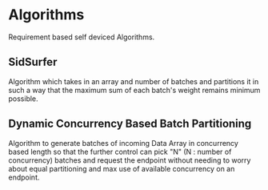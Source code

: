 # Algorithms

Requirement based self deviced Algorithms.

## SidSurfer

Algorithm which takes in an array and number of batches and partitions it in such a way that the maximum sum of each batch's weight remains minimum possible.

## Dynamic Concurrency Based Batch Partitioning

Algorithm to generate batches of incoming Data Array in concurrency based length so that the further control can pick "N" (N : number of concurrency) batches and request the endpoint without needing to worry about equal partitioning and max use of available concurrency on an endpoint.
